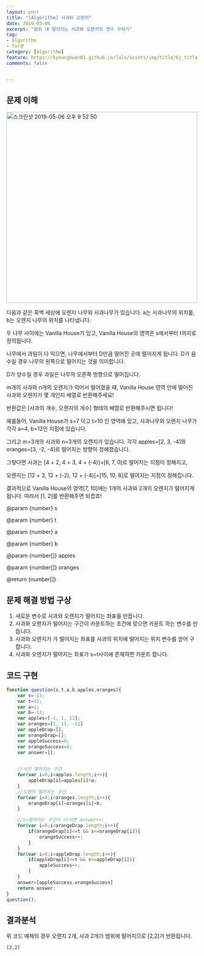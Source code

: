 ```yaml
---
layout: post
title: "[Algorithm] 사과와 오렌지"
date: 2019-05-06
excerpt: "범위 내 떨어지는 사과와 오렌지의 갯수 구하기"
tag:
- Algorithm
- for문
category: [Algorithm]
feature: https://kyounghwan01.github.io/lala/assets/img/title/bj_title.jpg
comments: false


---
```




## 문제 이해

<img width="500" alt="스크린샷 2019-05-06 오후 9 52 50" src="https://user-images.githubusercontent.com/44187477/57227190-ba2ed400-704b-11e9-9df4-836515b7b041.png">


다음과 같은 흑백 세상에 오렌지 나무와 사과나무가 있습니다. a는 사과나무의 위치를, b는 오렌지 나무의 위치를 나타냅니다.

두 나무 사이에는 Vanilla House가 있고, Vanilla House의 영역은 s에서부터 t까지로 정의됩니다.

나무에서 과일이 다 익으면, 나무에서부터 D만큼 떨어진 곳에 떨어지게 됩니다. D가 음수일 경우 나무의 왼쪽으로 떨어지는 것을 의미합니다.

D가 양수일 경우 과일은 나무의 오른쪽 방향으로 떨어집니다.

m개의 사과와 n개의 오렌지가 익어서 떨어졌을 때, Vanilla House 영역 안에 떨어진 사과와 오렌지가 몇 개인지 배열로 반환해주세요!

반환값은 [사과의 개수, 오렌지의 개수] 형태의 배열로 반환해주시면 됩니다!

예를들어, Vanilla House가 s=7 이고 t=10 인 영역에 있고, 사과나무와 오렌지 나무가 각각 a=4, b=12인 지점에 있습니다.

그리고 m=3개의 사과와 n=3개의 오렌지가 있습니다. 각각 apples=[2, 3, -4]와 oranges=[3, -2, -4]로 떨어지는 방향이 정해졌습니다.

그렇다면 사과는 [4 + 2, 4 + 3, 4 + (-4)]=[6, 7, 0]로 떨어지는 지점이 정해지고,

오렌지는 [12 + 3, 12 + (-2), 12 + (-4)]=[15, 10, 8]로 떨어지는 지점이 정해집니다.

결과적으로 Vanilla House의 영역[7, 10]에는 1개의 사과와 2개의 오렌지가 떨어지게 됩니다. 따라서 [1, 2]를 반환해주면 되겠죠!

@param {number} s

@param {number} t

@param {number} a

@param {number} b

@param {number[]} apples

@param {number[]} oranges

@return {number[]}



## 문제 해결 방법 구상

1. 새로운 변수로 사과와 오렌지가 떨어지는 좌표를 만듭니다.
2. 사과와 오렌지가 떨어지는 구간이 카운트하는 조건에 맞으면 카운트 하는 변수를 만듭니다.
3. 사과와 오렌지가 가 떨어지는 좌표를 사과의 위치에 떨어지는 위치 변수를 얻어 구합니다.
4. 사과와 오렌지가 떨어지는 좌표가 s~t사이에 존재하면 카운트 합니다. 



## 코드 구현

```javascript
function question(s,t,a,b,apples,oranges){
    var s=-11;
    var t=11;
    var a=1;
    var b=-11;
    var apples=[-1, 1, 11];
    var oranges=[1, 11, -11]
    var appleDrap=[];
    var orangeDrap=[];
    var appleSuccess=0;
    var orangeSuccess=0;
    var answer=[];

    
    //사과 떨어지는 구간
    for(var i=0;i<apples.length;i++){
        appleDrap[i]=apples[i]+a;
    }
    //오렌지 떨어지는 구간
    for(var i=0;i<oranges.length;i++){
        orangeDrap[i]=oranges[i]+b;
    }

    //s<떨어지는 구간이 <t이면 answer++;
    for(var i=0;i<orangeDrap.length;i++){
        if(orangeDrap[i]<=t && s<=orangeDrap[i]){
            orangeSuccess++;
        }
    }
    for(var i=0;i<appleDrap.length;i++){
        if(appleDrap[i]<=t && s<=appleDrap[i]){
            appleSuccess++;
        }
    }
    answer=[appleSuccess,orangeSuccess]
    return answer;
}
question();
```

## 결과분석

위 코드 예제의 경우 오렌지 2개, 사과 2개가 범위에 떨어지므로 [2,2]가 반환됩니다.

```
[2,2]
```



